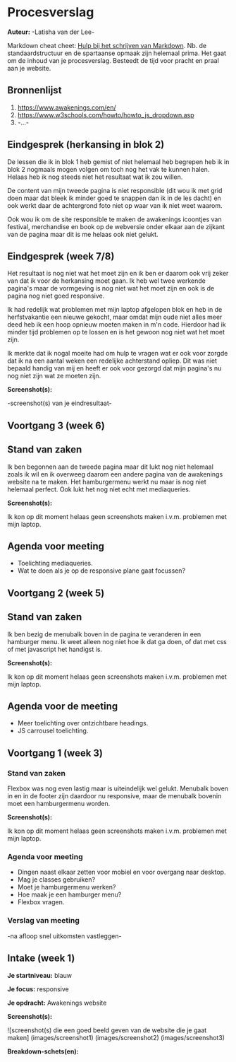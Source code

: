 # Procesverslag
**Auteur:** -Latisha van der Lee-

Markdown cheat cheet: [Hulp bij het schrijven van Markdown](https://github.com/adam-p/markdown-here/wiki/Markdown-Cheatsheet). Nb. de standaardstructuur en de spartaanse opmaak zijn helemaal prima. Het gaat om de inhoud van je procesverslag. Besteedt de tijd voor pracht en praal aan je website.



## Bronnenlijst
1. https://www.awakenings.com/en/
2. https://www.w3schools.com/howto/howto_js_dropdown.asp
3. -...-


## Eindgesprek (herkansing in blok 2)

De lessen die ik in blok 1 heb gemist of niet helemaal heb begrepen heb ik in blok 2 nogmaals mogen volgen om toch nog het vak te kunnen halen. Helaas heb ik nog steeds niet het resultaat wat ik zou willen.

De content van mijn tweede pagina is niet responsible (dit wou ik met grid doen maar dat bleek ik minder goed te snappen dan ik in de les dacht) en ook werkt daar de achtergrond foto niet op waar van ik niet weet waarom.

Ook wou ik om de site responsible te maken de awakenings icoontjes van festival, merchandise en book op de webversie onder elkaar aan de zijkant van de pagina maar dit is me helaas ook niet gelukt.



## Eindgesprek (week 7/8)

Het resultaat is nog niet wat het moet zijn en ik ben er daarom ook vrij zeker van dat ik voor de herkansing moet gaan. Ik heb wel twee werkende pagina's maar de vormgeving is nog niet wat het moet zijn en ook is de pagina nog niet goed responsive.

Ik had redelijk wat problemen met mijn laptop afgelopen blok en heb in de herfstvakantie een nieuwe gekocht, maar omdat mijn oude niet alles meer deed heb ik een hoop opnieuw moeten maken in m'n code. Hierdoor had ik minder tijd problemen op te lossen en is het gewoon nog niet wat het moet zijn.

Ik merkte dat ik nogal moeite had om hulp te vragen wat er ook voor zorgde dat ik na een aantal weken een redelijke achterstand opliep. Dit was niet bepaald handig van mij en heeft er ook voor gezorgd dat mijn pagina's nu nog niet zijn wat ze moeten zijn.

**Screenshot(s):**

-screenshot(s) van je eindresultaat-



## Voortgang 3 (week 6)

## Stand van zaken

Ik ben begonnen aan de tweede pagina maar dit lukt nog niet helemaal zoals ik wil en ik overweeg daarom een andere pagina van de awakenings website na te maken.
Het hamburgermenu werkt nu maar is nog niet helemaal perfect.
Ook lukt het nog niet echt met mediaqueries.

**Screenshot(s):**

Ik kon op dit moment helaas geen screenshots maken i.v.m. problemen met mijn laptop.

## Agenda voor meeting

- Toelichting mediaqueries.
- Wat te doen als je op de responsive plane gaat focussen?


## Voortgang 2 (week 5)

## Stand van zaken

Ik ben bezig de menubalk boven in de pagina te veranderen in een hamburger menu. Ik weet alleen nog niet hoe ik dat ga doen, of dat met css of met javascript het handigst is.

**Screenshot(s):**

Ik kon op dit moment helaas geen screenshots maken i.v.m. problemen met mijn laptop.

## Agenda voor de meeting

- Meer toelichting over ontzichtbare headings.
- JS carrousel toelichting.



## Voortgang 1 (week 3)

### Stand van zaken

Flexbox was nog even lastig maar is uiteindelijk wel gelukt.
Menubalk boven in en in de footer zijn daardoor nu responsive, maar de menubalk bovenin moet een hamburgermenu worden.

**Screenshot(s):**

Ik kon op dit moment helaas geen screenshots maken i.v.m. problemen met mijn laptop.

### Agenda voor meeting

- Dingen naast elkaar zetten voor mobiel en voor overgang naar desktop.
- Mag je classes gebruiken?
- Moet je hamburgermenu werken?
- Hoe maak je een hamburger menu?
- Flexbox vragen.

### Verslag van meeting

-na afloop snel uitkomsten vastleggen-



## Intake (week 1)

**Je startniveau:** blauw

**Je focus:** responsive

**Je opdracht:** Awakenings website

**Screenshot(s):**

![screenshot(s) die een goed beeld geven van de website die je gaat maken]
(images/screenshot1) (images/screenshot2) (images/screenshot3)

**Breakdown-schets(en):**


